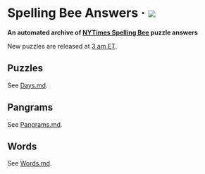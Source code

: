 # Spelling Bee Answers &middot; [![](https://img.shields.io/badge/code%20style-black-000000.svg)](https://github.com/psf/black)

**An automated archive of [NYTimes Spelling Bee][1] puzzle answers**

New puzzles are released at [3 am ET](https://time.is/ET).

## Puzzles

See [Days.md](outputs/Days.md).

## Pangrams

See [Pangrams.md](outputs/Pangrams.md).

## Words

See [Words.md](outputs/Words.md).

[1]: https://www.nytimes.com/puzzles/spelling-bee
